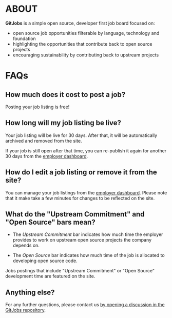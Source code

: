 # ABOUT

**GitJobs** is a simple open source, developer first job board focused on:

- open source job opportunities filterable by language, technology and foundation
- highlighting the opportunities that contribute back to open source projects
- encouraging sustainability by contributing back to upstream projects

# FAQs

## How much does it cost to post a job?

Posting your job listing is free!

## How long will my job listing be live?

Your job listing will be live for 30 days. After that, it will be automatically archived and removed from the site.

If your job is still open after that time, you can re-publish it again for another 30 days from the [employer dashboard](https://gitjobs.dev/dashboard/employer?tab=jobs).

## How do I edit a job listing or remove it from the site?

You can manage your job listings from the [employer dashboard](https://gitjobs.dev/dashboard/employer?tab=jobs). Please note that it make take a few minutes for changes to be reflected on the site.

## What do the "Upstream Commitment" and "Open Source" bars mean?

- The *Upstream Commitment* bar indicates how much time the employer provides to work on upstream open source projects the company depends on.

- The *Open Source* bar indicates how much time of the job is allocated to developing open source code.

Jobs postings that include "Upstream Commitment" or "Open Source" development time are featured on the site.

## Anything else?

For any further questions, please contact us [by opening a discussion in the GitJobs repository](https://github.com/cncf/gitjobs/discussions).
